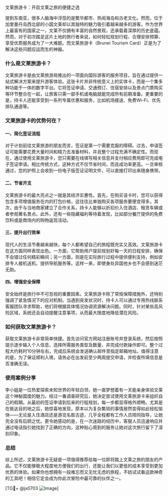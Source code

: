 文莱旅游卡：开启文莱之旅的便捷之选

提到东南亚，很多人脑海中浮现的是繁华都市、热闹海岛和古老文化。然而，位于加里曼丹岛西北部的小国文莱却以其独特的魅力吸引着越来越多的游客。作为世界上最富有的国家之一，文莱不仅拥有丰富的自然景观，还承载着深厚的历史底蕴。然而，对于初次踏足这片土地的旅行者来说，如何轻松规划行程、合理安排预算、享受优质服务成为了一大难题。而文莱旅游卡（Brunei Tourism Card）正是为了解决这些问题应运而生的神器。

### 什么是文莱旅游卡？

文莱旅游卡是由文莱旅游局推出的一项面向国际游客的服务项目，旨在通过提供一站式解决方案来提升游客体验。这张卡片并非传统意义上的实体卡，而是一个集多种功能于一体的数字平台。它将签证申请、交通预订、住宿安排以及景点门票购买等环节整合在一起，让旅客只需一部手机或电脑就能完成所有前期准备。更重要的是，持卡人还能享受到一系列专属优惠和服务，比如机场接送、免费Wi-Fi、优先排队通道等。

### 文莱旅游卡的优势何在？

#### 一、简化签证流程

对于计划前往文莱旅游的朋友而言，签证是第一个需要克服的障碍。过去，申请签证可能需要花费大量时间和精力去准备材料，并且整个过程充满不确定性。而现在，通过使用文莱旅游卡，您只需要在线填写相关信息并支付相应费用即可完成电子签证申请。相比传统方式，这种方式不仅节省时间，而且成功率更高。一旦审核通过，您的护照上会收到一份电子版签证证明文件，可以直接打印出来随身携带。

#### 二、节省开支

文莱旅游卡的最大亮点之一就是其经济实惠性。首先，在购买该卡时，您可以获得包含多项增值服务在内的打包价格，这往往比单独购买各项服务要便宜得多。其次，由于与当地商家建立了合作关系，持卡人能够以折扣价入住酒店、租赁车辆或者参观著名景点。此外，还有一些隐藏福利等待着发现，比如部分餐厅提供的免费饮料或是商场内的购物返现活动。

#### 三、提升出行效率

现代人的生活节奏越来越快，每个人都希望自己的旅程既充实又高效。文莱旅游卡在这方面同样表现出色。一方面，它帮助用户提前规划好每一天的日程安排，确保不会错过任何精彩瞬间；另一方面，则是在实际旅行过程中提供便利支持，例如安排专人接机送机、提供导航服务等。这样一来，即使身处异国他乡也不会感到迷茫无助。

#### 四、增强安全保障

安全始终是旅行中不可忽视的重要因素。文莱旅游卡除了常规保障措施外，还特别强调了紧急情况下的应对机制。当遇到突发状况时，持卡人可以通过专用热线联系客服团队寻求帮助，他们将根据具体情况协调资源解决问题。同时，针对某些高风险区域，系统还会自动提醒注意事项，从而最大限度地降低潜在风险。

### 如何获取文莱旅游卡？

获取文莱旅游卡非常简单快捷。首先访问官方网站注册账号并登录系统，然后按照提示逐步输入个人信息、选择所需服务类型及数量，并完成付款操作即可。整个过程大约耗时10分钟左右，完成后系统会发送确认邮件至指定邮箱地址。值得注意的是，为了保证顺利入境，请务必在出发前至少两周提交申请，并检查所填信息是否准确无误。

### 使用案例分享

李小姐是一位热爱探索未知世界的年轻白领，她一直梦想着有一天能亲身体验文莱这个神秘国度的魅力。经过一番调查研究后，她决定尝试使用文莱旅游卡来组织自己的假期。从最初的签证申请到后来的行程规划，每一步都显得格外顺畅。尤其是在抵达目的地之后，她惊喜地发现，原本以为复杂繁琐的事情居然变得如此轻松愉快——无论是入住酒店还是游览名胜古迹，几乎全程都有工作人员陪同指导，让她完全没有后顾之忧。更令她感动的是，在一次迷路的经历中，客服人员迅速响应并通过电话指引她找到了正确的方向，这种贴心周到的服务让她对这次旅行留下了深刻印象。

### 总结

综上所述，文莱旅游卡无疑是一项值得推荐给每一位即将踏上文莱之旅的朋友的产品。它不仅能够极大程度地方便我们的出行，还能让我们以更低的成本享受到更加优质的体验。如果你也想拥有一段难忘而又无忧无虑的旅程，不妨试试看这款神奇的工具吧！相信它定会成为你此次冒险中最可靠的伙伴之一。

[TG💪+ @jx0703 ![Image](https://github.com/user-attachments/assets/dbca1d08-cadb-493c-b0ec-ad6f7a83f270)]